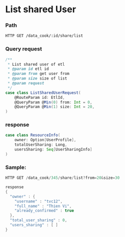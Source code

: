 # List shared User

### Path

```latex
HTTP GET /data_cook/:id/share/list
```

### Query request

```scala
/**
 * List shared user of etl
 * @param id etl id
 * @param from get user from
 * @param size size of list
 * @param request
 */
case class ListSharedUserRequest(
    @RouteParam id: EtlId,
    @QueryParam @Min(0) from: Int = 0,
    @QueryParam @Min(1) size: Int = 20,
)
```

### response

```scala
case class ResourceInfo(
    owner: Option[UserProfile],
    totalUserSharing: Long,
    usersSharing: Seq[UserSharingInfo]
)
```

### Sample:

```scala
HTTP GET /data_cook/345/share/list?from=20&size=30

response
{
  "owner" : {
    "username" : "tvc12",
    "full_name" : "Thien Vi",
    "already_confirmed" : true
  },
  "total_user_sharing" : 0,
  "users_sharing" : [ ]
}
```